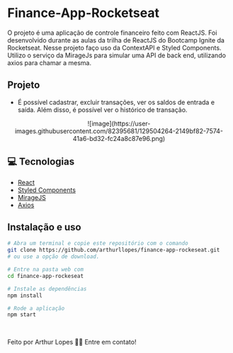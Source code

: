 # Finance-App-Rocketseat

O projeto é uma aplicação de controle financeiro feito com ReactJS. Foi desenvolvido durante as aulas da trilha de ReactJS do Bootcamp Ignite da Rocketseat.
Nesse projeto faço uso da ContextAPI e Styled Components. Utilizo o serviço da MirageJs para simular uma API de back end, utilizando axios para chamar a mesma.

## Projeto 
 - É possível cadastrar, excluir transações, ver os saldos de entrada e saída. Além disso, é possível ver o histórico de transação.

<p align="center">
  ![image](https://user-images.githubusercontent.com/82395681/129504264-2149bf82-7574-41a6-bd32-fc24a8c87e96.png)
</p>

## 💻 Tecnologias
 - [React](https://pt-br.reactjs.org/)
 - [Styled Components](https://styled-components.com/)
 - [MirageJS](https://miragejs.com/)
 - [Axios](https://github.com/axios/axios)

## Instalação e uso

```bash
# Abra um terminal e copie este repositório com o comando
git clone https://github.com/arthurllopes/finance-app-rockeseat.git
# ou use a opção de download.

# Entre na pasta web com 
cd finance-app-rockeseat

# Instale as dependências
npm install

# Rode a aplicação
npm start
```
<br>

Feito por Arthur Lopes 👋🏽 Entre em contato!
